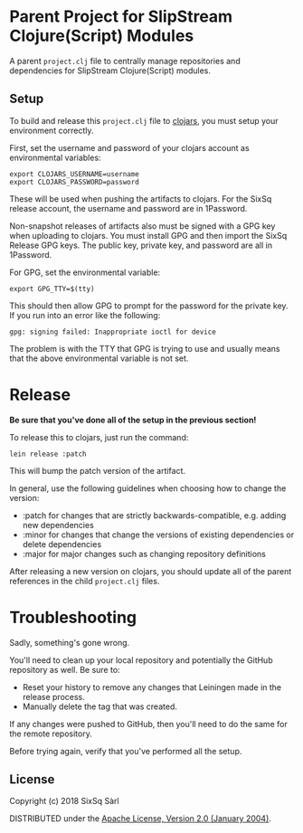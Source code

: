 # Parent Project for SlipStream Clojure(Script) Modules

A parent `project.clj` file to centrally manage repositories and
dependencies for SlipStream Clojure(Script) modules.

## Setup

To build and release this `project.clj` file to
[clojars](https://clojars.org), you must setup your environment
correctly.

First, set the username and password of your clojars account as
environmental variables:

    export CLOJARS_USERNAME=username
    export CLOJARS_PASSWORD=password

These will be used when pushing the artifacts to clojars.  For the
SixSq release account, the username and password are in 1Password.

Non-snapshot releases of artifacts also must be signed with a GPG key
when uploading to clojars.  You must install GPG and then import the
SixSq Release GPG keys.  The public key, private key, and password are
all in 1Password.

For GPG, set the environmental variable:

    export GPG_TTY=$(tty)

This should then allow GPG to prompt for the password for the private
key. If you run into an error like the following:

    gpg: signing failed: Inappropriate ioctl for device

The problem is with the TTY that GPG is trying to use and usually
means that the above environmental variable is not set.

# Release

**Be sure that you've done all of the setup in the previous section!**

To release this to clojars, just run the command:

    lein release :patch

This will bump the patch version of the artifact.

In general, use the following guidelines when choosing how to change
the version:

 - :patch for changes that are strictly backwards-compatible,
   e.g. adding new dependencies
 - :minor for changes that change the versions of existing
   dependencies or delete dependencies
 - :major for major changes such as changing repository definitions

After releasing a new version on clojars, you should update all of the
parent references in the child `project.clj` files. 

# Troubleshooting

Sadly, something's gone wrong.

You'll need to clean up your local repository and potentially the
GitHub repository as well.  Be sure to:

 * Reset your history to remove any changes that Leiningen made in the
   release process.
 * Manually delete the tag that was created.

If any changes were pushed to GitHub, then you'll need to do the same
for the remote repository.

Before trying again, verify that you've performed all the setup. 

## License

Copyright (c) 2018 SixSq Sàrl

DISTRIBUTED under the [Apache License, Version 2.0 (January
2004)](http://www.apache.org/licenses/LICENSE-2.0).

